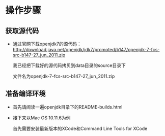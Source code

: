 # 操作步骤

## 获取源代码

* 通过官网下载openjdk7的源代码：
http://download.java.net/openjdk/jdk7/promoted/b147/openjdk-7-fcs-src-b147-27_jun_2011.zip

	我已经把下载好的源代码拷贝到data目录的source目录下

	文件名为openjdk-7-fcs-src-b147-27_jun_2011.zip

## 准备编译环境

* 首先请阅读一遍openjdk目录下的README-builds.html

* 接下来以Mac OS 10.11.6为例

	首先需要安装最新版本的XCode和Command Line Tools for XCode
